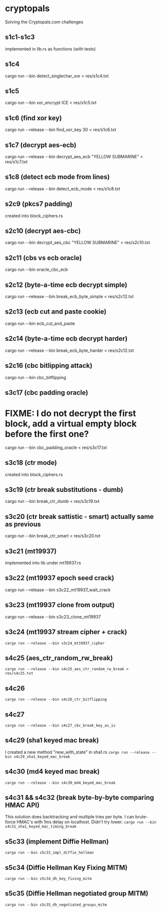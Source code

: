 # cryptopals
Solving the Cryptopals.com challenges

s1c1-s1c3
---
implemented in lib.rs as functions (with tests)

s1c4
---
cargo run --bin detect_singlechar_xor < res/s1c4.txt

s1c5
---
cargo run --bin xor_encrypt ICE < res/s1c5.txt

s1c6 (find xor key)
---
cargo run --release --bin find_xor_key 30 < res/s1c6.txt

s1c7 (decrypt aes-ecb)
---
cargo run --release --bin decrypt_aes_ecb "YELLOW SUBMARINE" < res/s1c7.txt

s1c8 (detect ecb mode from lines)
---
cargo run --release --bin detect_ecb_mode < res/s1c8.txt

s2c9 (pkcs7 padding)
---
created into block_ciphers.rs

s2c10 (decrypt aes-cbc)
---
cargo run --bin decrypt_aes_cbc "YELLOW SUBMARINE" < res/s2c10.txt

s2c11 (cbs vs ecb oracle)
---
cargo run --bin oracle_cbc_ecb

s2c12 (byte-a-time ecb decrypt simple)
---
cargo run --release --bin break_ecb_byte_simple < res/s2c12.txt

s2c13 (ecb cut and paste cookie)
---
cargo run --bin ecb_cut_and_paste

s2c14 (byte-a-time ecb decrypt harder)
---
cargo run --release --bin break_ecb_byte_harder < res/s2c12.txt

s2c16 (cbc bitlipping attack)
---
cargo run --bin cbc_bitflipping

s3c17 (cbc padding oracle)
---
# FIXME: I do not decrypt the first block, add a virtual empty block before the first one?
cargo run --bin cbc_padding_oracle < res/s3c17.txt

s3c18 (ctr mode)
---
created into block_ciphers.rs

s3c19 (ctr break substitutions - dumb)
---
cargo run --bin break_ctr_dumb < res/s3c19.txt

s3c20 (ctr break sattistic - smart) actually same as previous
---
cargo run --bin break_ctr_smart < res/s3c20.txt

s3c21 (mt19937)
---
implemented into lib under mt19937.rs

s3c22 (mt19937 epoch seed crack)
---
cargo run --release --bin s3c22_mt19937_wait_crack

s3c23 (mt19937 clone from output)
---
cargo run --release --bin s3c23_clone_mt19937

s3c24 (mt19937 stream cipher + crack)
---
`cargo run --release --bin s3c24_mt19937_cipher`

s4c25 (aes_ctr_random_rw_break)
---
`cargo run --release --bin s4c25_aes_ctr_random_rw_break < res/s4c25.txt`

s4c26
---
`cargo run --release --bin s4c26_ctr_bitflipping`

s4c27
---
`cargo run --release --bin s4c27_cbc_break_key_as_iv`

s4c29 (sha1 keyed mac break)
---
I created a new method "new_with_state" in sha1.rs
`cargo run --release --bin s4c29_sha1_keyed_mac_break`

s4c30 (md4 keyed mac break)
---
`cargo run --release --bin s4c30_md4_keyed_mac_break`

s4c31 && s4c32 (break byte-by-byte comparing HMAC API)
---
This solution does backtracking and multiple tries per byte.
I can brute-force HMAC's with 1ms delay on localhost. Didn't try lower.
`cargo run --bin s4c31_sha1_keyed_mac_timing_break`

s5c33 (implement Diffie Hellman)
---
`cargo run --bin s5c33_impl_diffie_hellman`

s5c34 (Diffie Hellman Key Fixing MITM)
---
`cargo run --bin s5c34_dh_key_fixing_mitm`

s5c35 (Diffie Hellman negotiated group MITM)
---
`cargo run --bin s5c35_dh_negotiated_groups_mitm`
